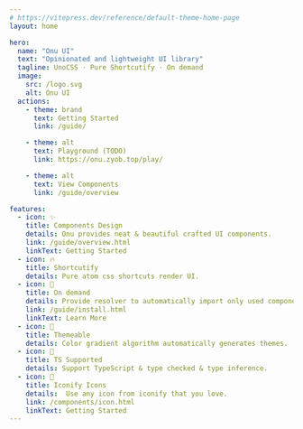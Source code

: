```yaml
---
# https://vitepress.dev/reference/default-theme-home-page
layout: home

hero:
  name: "Onu UI"
  text: "Opinionated and lightweight UI library"
  tagline: UnoCSS · Pure Shortcutify · On demand
  image:
    src: /logo.svg
    alt: Onu UI
  actions:
    - theme: brand
      text: Getting Started
      link: /guide/

    - theme: alt
      text: Playground (TODO)
      link: https://onu.zyob.top/play/

    - theme: alt
      text: View Components
      link: /guide/overview

features:
  - icon: ✨
    title: Components Design
    details: Onu provides neat & beautiful crafted UI components.
    link: /guide/overview.html
    linkText: Getting Started
  - icon: 🔥
    title: Shortcutify
    details: Pure atom css shortcuts render UI.
  - icon: 🍬
    title: On demand
    details: Provide resolver to automatically import only used components.
    link: /guide/install.html
    linkText: Learn More
  - icon: 🌈
    title: Themeable
    details: Color gradient algorithm automatically generates themes.
  - icon: 🎉
    title: TS Supported
    details: Support TypeScript & type checked & type inference.
  - icon: 💎
    title: Iconify Icons
    details:  Use any icon from iconify that you love.
    link: /components/icon.html
    linkText: Getting Started
---
```

